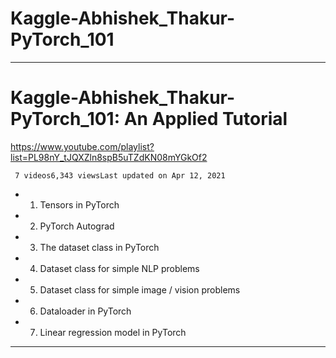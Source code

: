 # Kaggle-Abhishek_Thakur-PyTorch_101

-------

# Kaggle-Abhishek_Thakur-PyTorch_101: An Applied Tutorial
https://www.youtube.com/playlist?list=PL98nY_tJQXZln8spB5uTZdKN08mYGkOf2

     7 videos6,343 viewsLast updated on Apr 12, 2021

- 1. Tensors in PyTorch

- 2. PyTorch Autograd

- 3. The dataset class in PyTorch

- 4. Dataset class for simple NLP problems

- 5. Dataset class for simple image / vision problems

- 6. Dataloader in PyTorch

- 7. Linear regression model in PyTorch
     
-------


     
